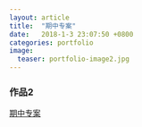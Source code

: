 ```yaml
---
layout: article
title:  "期中专案"
date:   2018-1-3 23:07:50 +0800
categories: portfolio
image:
  teaser: portfolio-image2.jpg
---
```

### 作品2

[期中专案](https://Shuyi-Ho.github.io/portfolio/qizhong)